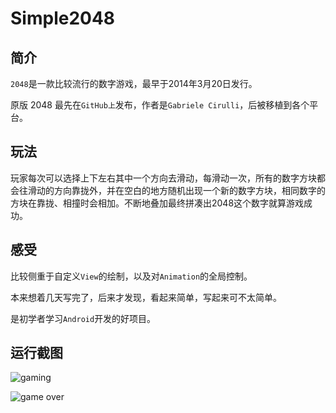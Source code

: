 # Simple2048

## 简介

`2048`是一款比较流行的数字游戏，最早于2014年3月20日发行。

原版 2048 最先在`GitHub上`发布，作者是`Gabriele Cirulli`，后被移植到各个平台。

## 玩法

玩家每次可以选择上下左右其中一个方向去滑动，每滑动一次，所有的数字方块都会往滑动的方向靠拢外，并在空白的地方随机出现一个新的数字方块，相同数字的方块在靠拢、相撞时会相加。不断地叠加最终拼凑出2048这个数字就算游戏成功。

## 感受

比较侧重于自定义`View`的绘制，以及对`Animation`的全局控制。

本来想着几天写完了，后来才发现，看起来简单，写起来可不太简单。

是初学者学习`Android`开发的好项目。

## 运行截图

![gaming](http://ww1.sinaimg.cn/large/006aHI0Sly1g11jcrdymoj309y0hk0t1.jpg)

![game over](http://ww1.sinaimg.cn/large/006aHI0Sly1g11jcrewg7j309z0hlq3g.jpg)